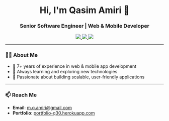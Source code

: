 <h1 align="center">Hi, I'm Qasim Amiri 👋</h1>
<h3 align="center">Senior Software Engineer | Web & Mobile Developer</h3>

<p align="center">
  <a href="https://www.linkedin.com/in/m-qasim-amiri-820540196/">
    <img src="https://img.shields.io/badge/-LinkedIn-0A66C2?logo=linkedin&logoColor=white&style=for-the-badge" />
  </a>
  <a href="https://twitter.com/qa30m">
    <img src="https://img.shields.io/badge/-Twitter-1DA1F2?logo=twitter&logoColor=white&style=for-the-badge" />
  </a>
  <a href="mailto:m.q.amiri@gmail.com">
    <img src="https://img.shields.io/badge/-Email-D14836?logo=gmail&logoColor=white&style=for-the-badge" />
  </a>
</p>

---

### 👨‍💻 About Me
- 💼 7+ years of experience in web & mobile app development  
- 🌱 Always learning and exploring new technologies  
- 🚀 Passionate about building scalable, user-friendly applications  

---

### 📫 Reach Me
- **Email**: m.q.amiri@gmail.com  
- **Portfolio**: [portfolio-q30.herokuapp.com](https://portfolio-q30.herokuapp.com/)
